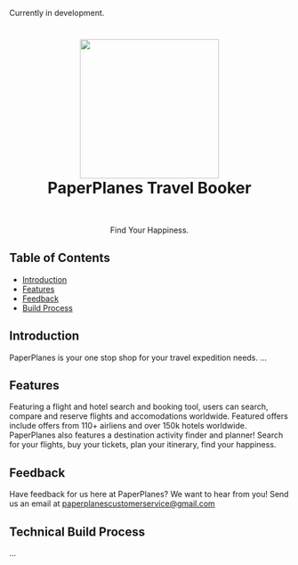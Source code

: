 Currently in development.
<h1 align="center"><img align="center" width="250" height="250" src='https://user-images.githubusercontent.com/71289948/223522780-61db3143-3773-4e78-8243-076c40070913.JPG'></img>
<div>PaperPlanes Travel Booker</div></h1> <br>
<p align="center">
  <a href="https://gitpoint.co/">

  </a>
</p>

<p align="center">
  Find Your Happiness.
</p>


<!-- START doctoc generated TOC please keep comment here to allow auto update -->
<!-- DON'T EDIT THIS SECTION, INSTEAD RE-RUN doctoc TO UPDATE -->
## Table of Contents

- [Introduction](#introduction)
- [Features](#features)
- [Feedback](#feedback)
- [Build Process](#build-process)

<!-- END doctoc generated TOC please keep comment here to allow auto update -->

## Introduction
PaperPlanes is your one stop shop for your travel expedition needs. ...


## Features
Featuring a flight and hotel search and booking tool, users can search, compare and reserve flights and accomodations worldwide. Featured offers include offers from 110+ airliens and over 150k hotels worldwide. PaperPlanes also features a destination activity finder and planner! Search for your flights, buy your tickets, plan your itinerary, find your happiness.

## Feedback
Have feedback for us here at PaperPlanes? We want to hear from you! Send us an email at paperplanescustomerservice@gmail.com

## Technical Build Process
...
